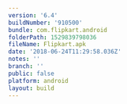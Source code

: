 ```yaml
---
version: '6.4'
buildNumber: '910500'
bundle: com.flipkart.android
folderPath: 1529839798036
fileName: Flipkart.apk
date: '2018-06-24T11:29:58.036Z'
notes: ''
branch: ''
public: false
platform: android
layout: build
---
```

